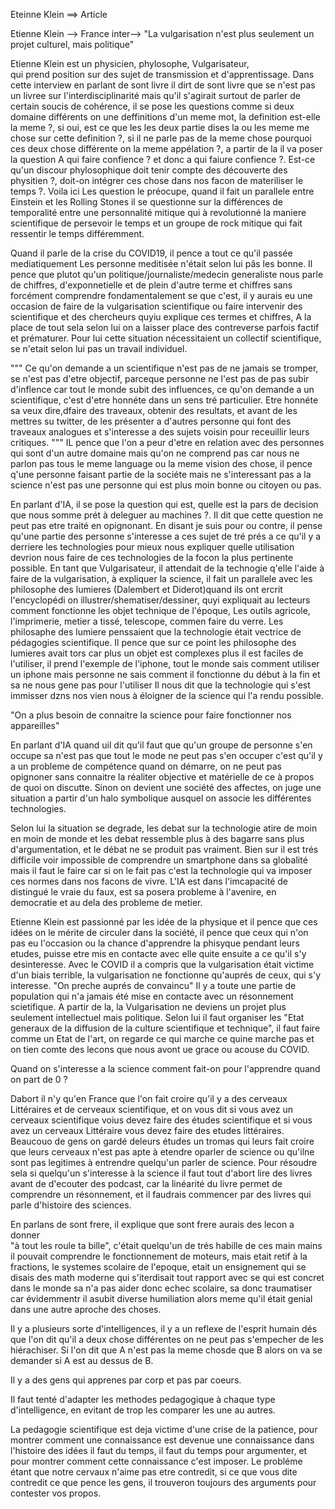 



Eteinne Klein ==> Article


Etienne Klein --> France inter--> "La vulgarisation n'est plus seulement un projet culturel, mais politique"


Etienne Klein est un physicien, phylosophe, Vulgarisateur,  
qui prend 
position sur des sujet de transmission et d'apprentissage.
Dans cette interview en parlant de sont livre il dirt de sont livre 
que se n'est pas un livree sur l'interdisciplinarité mais qu'il 
s'agirait surtout de parler de certain soucis de cohérence, il se 
pose les questions comme si deux domaine différents on une deffinitions 
d'un meme mot, la definition est-elle la meme ?, si oui, est ce que les 
les deux partie dises la ou les meme me chose sur cette definition ?, 
si il ne parle pas de la meme chose pourquoi ces deux chose différente on
la meme appélation ?, a partir de la il va poser la question A 
qui faire confience ? et donc a qui faiure confience ?.
Est-ce qu'un discour phylosophique doit tenir compte des découverte des
physitien ?, doit-on intégrer ces chose dans nos facon de materiliser 
le temps ?. 
Voila ici Les question le préocupe, quand il fait un parallele entre 
Einstein et les Rolling Stones il se questionne sur la différences de 
temporalité entre une personnalité mitique qui à revolutionné la maniere 
scientifique de persevoir le temps et un groupe de rock mitique qui fait 
ressentir le temps différemment. 

Quand il parle de la crise du COVID19, il pence a tout ce qu'il passée 
mediatiquement Les personne meditisée n'était selon lui pâs les bonne. 
Il pence que plutot qu'un politique/journaliste/medecin generaliste nous 
parle de chiffres, d'exponnetielle et de plein d'autre terme et chiffres 
sans forcément comprendre fondamentalement se que c'est, il y aurais eu 
une occasion de faire de la vulgarisation scientifique ou faire intervenir 
des scientifique et des chercheurs quyiu explique ces termes et chiffres, 
A la place de tout sela selon lui on a laisser place des contreverse parfois 
factif et prématurer.
Pour lui cette situation nécessitaient un collectif scientifique, se n'etait 
selon lui pas un travail individuel. 

"""
Ce qu'on demande a un scientifique n'est 
pas de ne jamais se tromper, se n'est pas d'etre objectif, parceque personne 
ne l'est pas de pas subir d'inflence car tout le monde subit des influences, 
ce qu'on demande a un scientifique, c'est d'etre honnéte dans un sens tré 
particulier.
Etre honnéte sa veux dire,dfaire des traveaux, obtenir des resultats, et avant
de les mettres su twitter, de les présenter a d'autres personne qui font des 
traveaux analogues et s'interesse a des sujets voisin pour receuillir leurs 
critiques.
"""
IL pence que l'on a peur d'etre en relation avec des personnes qui sont d'un 
autre domaine mais qu'on ne comprend pas car nous ne parlon pas tous le meme 
language ou la meme vision des chose, il pence q'une personne faisant partie 
de la sociéte mais ne s'interessant pas a la science n'est pas une personne 
qui est plus moin bonne ou citoyen ou pas.

En parlant d'IA, il se pose la question qui est, quelle est la pars de 
decision que nous somme prét à deleguer au machines ?.
Il dit que cette question ne peut pas etre traité en opignonant.
En disant je suis pour ou contre, il pense qu'une partie des personne 
s'interesse a ces sujet de tré prés a ce qu'il y a derriere les technologies 
pour mieux nous expliquer quelle utilisation devrion nous faire de ces 
technologies de la focon la plus pertinente possible.
En tant que Vulgarisateur, il attendait de la technogie q'elle l'aide à 
faire de la vulgarisation, à expliquer la science, il fait un parallele 
avec les philosophe des lumieres (Dalembert et Diderot)quand ils ont ercrit 
l'encyclopédi on illustrer/shematiser/dessiner, quyi expliquait au lecteurs
comment fonctionne les objet technique de l'époque, Les outils agricole, 
l'imprimerie, metier a tissé, telescope, commen faire du verre.
Les philosaphe des lumiere penssaient que la technologie était vectrice de 
pédagogies scientifique.
Il pence que sur ce point les philosophe des lumieres avait tors car plus un 
objet est complexes plus il est faciles de l'utiliser, il prend l'exemple de 
l'iphone, tout le monde sais comment utiliser un iphone mais personne ne sais 
comment il fonctionne du début à la fin et sa ne nous gene pas pour l'utiliser 
Il nous dit que la technologie qui s'est immisser dzns nos vien nous à éloigner 
de la science qui l'a rendu possible. 

"On a plus besoin de connaitre la science pour faire fonctionner nos appareilles"

En parlant d'IA quand uil dit qu'il faut que qu'un groupe de personne s'en occupe
sa n'est pas que tout le mode ne peut pas s'en occuper c'est qu'il y a un probleme
de compétence quand on démarre, on ne peut pas opignoner sans connaitre la réaliter 
objective et matérielle de ce à propos de quoi on discutte.
Sinon on devient une société des affectes, on juge une situation a partir d'un halo 
symbolique ausquel on associe les différentes technologies.

Selon lui la situation se degrade, les debat sur la technologie atire de moin en 
moin de monde et les debat ressemble plus à des bagarre sans plus d'argumentation, 
et le débat ne se produit pas vraiment.
Bien sur il est trés difficile voir impossible de comprendre un smartphone dans sa 
globalité mais il faut le faire car si on le fait pas c'est la technologie qui va 
imposer ces normes dans nos facons de vivre.
L'IA est dans l'imcapacité de distingué le vraie du faux, est sa posera probleme à 
l'avenire, en democratie et au dela des probleme de metier.

Etienne Klein est passionné par les idée de la physique et il pence que ces idées 
on le mérite de circuler dans la société, il pence que ceux qui n'on pas eu l'occasion 
ou la chance d'apprendre la phisyque pendant leurs etudes, puisse etre mis en contacte 
avec elle quite ensuite a ce qu'il s'y desinteresse.
Avec le COVID il a compris que la vulgarisation était victime d'un biais terrible, la 
vulgarisation ne fonctionne qu'auprés de ceux, qui s'y interesse.
"On preche auprés de convaincu"
Il y a toute une partie de population qui n'a jamais été mise en contacte avec un 
résonnement scietifique.
A partir de la, la Vulgarisation ne deviens un projet plus seulement intellectuel mais 
politique.
Selon lui il faut organiser les "Etat generaux de la diffusion de la culture scientifique 
et technique", il faut faire comme un Etat de l'art, on regarde ce qui marche ce quine 
marche pas et on tien comte des lecons que nous avont ue grace ou acouse du COVID.


Quand on s'interesse a la science comment fait-on pour l'apprendre quand on part de 0 ? 

Dabort il n'y qu'en France que l'on fait croire qu'il y a des cerveaux Littéraires et 
de cerveaux scientifique, et on vous dit si vous avez un cerveaux scientifique voius 
devez faire des études scientifique et si vous avez un cerveaux Littéraire vous devez 
faire des etudes littéraires.
Beaucouo de gens on gardé deleurs études un tromas qui leurs fait croire que leurs 
cerveaux n'est pas apte à etendre oparler de science ou qu'ilne sont pas legitimes
à entrendre quelqu'un parler de science.
Pour résoudre sela si quelqu'un s'interesse à la science il faut tout d'abort lire 
des livres avant de d'ecouter des podcast, car la linéarité du livre permet de 
comprendre un résonnement, et il faudrais commencer par des livres qui parle d'histoire 
des sciences.

En parlans de sont frere, il explique que sont frere aurais des lecon a donner  
"à tout les roule ta bille", c'était quelqu'un de trés habille de ces main mains il 
pouvait comprendre le fonctionnement de moteurs, mais etait retif à la fractions, le 
systemes scolaire de l'epoque, etait un ensignement qui se disais des math moderne
qui s'iterdisait tout rapport avec se qui est concret dans le monde sa n'a pas aider 
donc echec scolaire, sa donc traumatiser car évidemmentr il asubit diverse humiliation 
alors meme qu'il était genial dans une autre aproche des choses. 

Il y a plusieurs sorte d'intelligences, il y a un reflexe de l'esprit humain dés que 
l'on dit qu'il a deux chose différentes on ne peut pas s'empecher de les hiérachiser.
Si l'on dit que A n'est pas la meme chosde que B alors on va se demander si A est au 
dessus de B.

Il y a des gens qui apprenes par corp et pas par coeurs.

Il faut tenté d'adapter les methodes pedagogique à chaque type d'intelligence, en 
evitant de trop les comparer les une au autres. 

La pedagogie scientifique est deja victime d'une crise de la patience, pour montrer
comment une connaissance est devenue une connaissance dans l'histoire des idées il 
faut du temps, il faut du temps pour argumenter, et pour montrer comment cette 
connaissance c'est imposer. Le probléme étant que notre cervaux n'aime pas etre 
contredit, si ce que vous dite contredit ce que pence les gens, il trouveron toujours
des arguments pour contester vos propos. 

